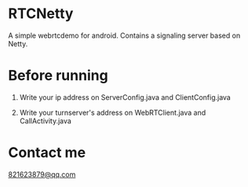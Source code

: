 # RTCNetty
A simple webrtcdemo for android. Contains a signaling server based on Netty.

# Before running

1. Write your ip address on ServerConfig.java and ClientConfig.java

2. Write your turnserver's address on WebRTClient.java and CallActivity.java

# Contact me

821623879@qq.com
